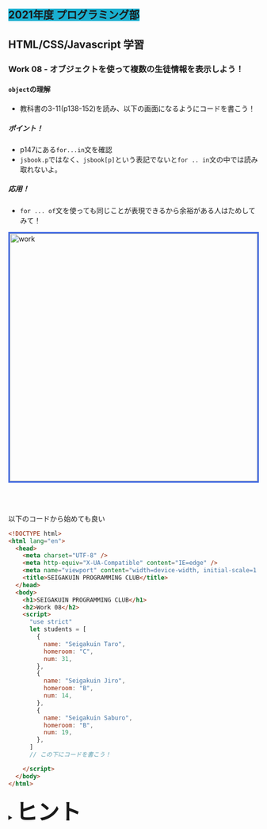 ##  <span style="background: #1aafd0">2021年度 プログラミング部</span>

## HTML/CSS/Javascript 学習

### Work 08 - オブジェクトを使って複数の生徒情報を表示しよう！
#### `object`の理解
* 教科書の3-11(p138-152)を読み、以下の画面になるようにコードを書こう！

##### ポイント！
* p147にある`for...in`文を確認
* `jsbook.p`ではなく、`jsbook[p]`という表記でないと`for .. in`文の中では読み取れないよ。

##### 応用！
* `for ... of`文を使っても同じことが表現できるから余裕がある人はためしてみて！

<image src="./pics/work-08-01.png" alt="work" width="500" style="border: solid royalblue;" />

<br></br>

以下のコードから始めても良い

```html
<!DOCTYPE html>
<html lang="en">
  <head>
    <meta charset="UTF-8" />
    <meta http-equiv="X-UA-Compatible" content="IE=edge" />
    <meta name="viewport" content="width=device-width, initial-scale=1.0" />
    <title>SEIGAKUIN PROGRAMMING CLUB</title>
  </head>
  <body>
    <h1>SEIGAKUIN PROGRAMMING CLUB</h1>
    <h2>Work 08</h2>
    <script>
      "use strict"
      let students = [
        {
          name: "Seigakuin Taro",
          homeroom: "C",
          num: 31,
        },
        {
          name: "Seigakuin Jiro",
          homeroom: "B",
          num: 14,
        },
        {
          name: "Seigakuin Saburo",
          homeroom: "B",
          num: 19,
        },
      ]
      // この下にコードを書こう！

    </script>
  </body>
</html>

```



<details>
<summary><b style="font-size: 44px">ヒント</b></summary>
<image src="./pics/work-08-01-hint.png" alt="work" width="500"  />
</details>

